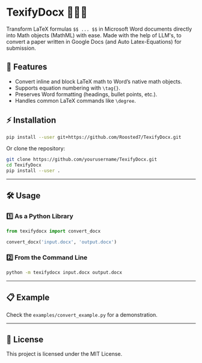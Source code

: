 # TexifyDocx  📝➕🧮

Transform LaTeX formulas `$$ ... $$` in Microsoft Word documents directly into Math objects (MathML) with ease.
Made with the help of LLM's, to convert a paper written in Google Docs (and Auto Latex-Equations) for submission.

## 🚀 Features
- Convert inline and block LaTeX math to Word’s native math objects.
- Supports equation numbering with `\tag{}`.
- Preserves Word formatting (headings, bullet points, etc.).
- Handles common LaTeX commands like `\degree`.

## ⚡ Installation
```bash
pip install --user git+https://github.com/Roosted7/TexifyDocx.git
```

Or clone the repository:

```bash
git clone https://github.com/yourusername/TexifyDocx.git
cd TexifyDocx
pip install --user .
```

---

## 🛠️ Usage

### 1️⃣ **As a Python Library**

```python
from texifydocx import convert_docx

convert_docx('input.docx', 'output.docx')
```

### 2️⃣ **From the Command Line**

```bash
python -m texifydocx input.docx output.docx
```

---

## 📋 Example

Check the `examples/convert_example.py` for a demonstration.

---

## 📝 License

This project is licensed under the MIT License.